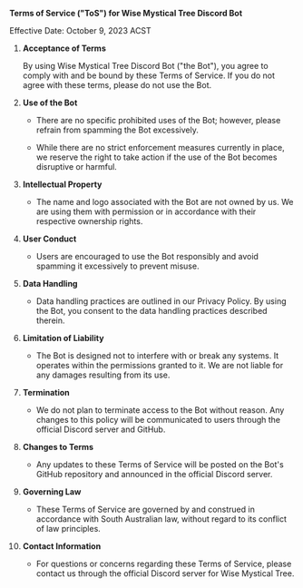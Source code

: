 **Terms of Service ("ToS") for Wise Mystical Tree Discord Bot**

Effective Date: October 9, 2023 ACST

1. **Acceptance of Terms**

   By using Wise Mystical Tree Discord Bot ("the Bot"), you agree to comply with and be bound by these Terms of Service. If you do not agree with these terms, please do not use the Bot.

2. **Use of the Bot**

   - There are no specific prohibited uses of the Bot; however, please refrain from spamming the Bot excessively.
   
   - While there are no strict enforcement measures currently in place, we reserve the right to take action if the use of the Bot becomes disruptive or harmful.

3. **Intellectual Property**

   - The name and logo associated with the Bot are not owned by us. We are using them with permission or in accordance with their respective ownership rights.

4. **User Conduct**

   - Users are encouraged to use the Bot responsibly and avoid spamming it excessively to prevent misuse.

5. **Data Handling**

   - Data handling practices are outlined in our Privacy Policy. By using the Bot, you consent to the data handling practices described therein.

6. **Limitation of Liability**

   - The Bot is designed not to interfere with or break any systems. It operates within the permissions granted to it. We are not liable for any damages resulting from its use.

7. **Termination**

   - We do not plan to terminate access to the Bot without reason. Any changes to this policy will be communicated to users through the official Discord server and GitHub.

8. **Changes to Terms**

   - Any updates to these Terms of Service will be posted on the Bot's GitHub repository and announced in the official Discord server.

9. **Governing Law**

   - These Terms of Service are governed by and construed in accordance with South Australian law, without regard to its conflict of law principles.

10. **Contact Information**

    - For questions or concerns regarding these Terms of Service, please contact us through the official Discord server for Wise Mystical Tree.
